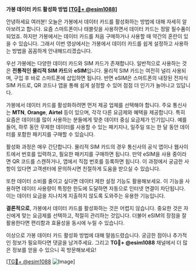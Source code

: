 **가봉 데이터 카드 활성화 방법 [[TG💪+ @esim1088](https://t.me/s/esim1088)]**

안녕하세요 여러분! 오늘은 가봉에서 데이터 카드를 활성화하는 방법에 대해 자세히 알아보려고 합니다. 요즘 스마트폰이나 태블릿을 사용하면서 데이터 카드는 정말 필수품이 되었죠. 하지만 가봉에서는 데이터 카드를 처음 구매하거나 사용할 때 약간의 혼란이 있을 수 있습니다. 그래서 이번 영상에서는 가봉에서 데이터 카드를 쉽게 설정하고 사용하는 방법을 꼼꼼하게 안내해드리겠습니다.

우선 가봉에는 다양한 데이터 카드와 SIM 카드가 존재합니다. 일반적으로 사용하는 것은 **전통적인 물리적 SIM 카드**와 **eSIM**입니다. 물리적 SIM 카드는 여전히 널리 사용되며, 구입 후 바로 스마트폰에 삽입하면 됩니다. 반면 eSIM은 스마트폰의 내장된 전자식 SIM 카드로, QR 코드나 앱을 통해 쉽게 설정할 수 있어 점점 더 인기가 늘어나고 있답니다.

가봉에서 데이터 카드를 활성화하려면 먼저 제공 업체를 선택해야 합니다. 주요 통신사는 **MTN**, **Orange**, **Airtel** 등이 있으며, 각각 다른 요금제와 혜택을 제공합니다. 특히 요즘은 데이터를 많이 사용하는 분들에게 맞춘 데이터 중심 요금제가 인기입니다. 예를 들어, 하루 동안 무제한 데이터를 사용할 수 있는 패키지나, 일주일 또는 한 달 동안 데이터를 포함한 패키지를 구매할 수 있습니다.

활성화 과정은 매우 간단합니다. 물리적 SIM 카드의 경우 통신사의 공식 앱이나 웹사이트에서 번호를 입력하고, 필요한 패키지를 구매하면 됩니다. 만약 eSIM을 사용 중이라면 QR 코드를 스캔하거나, 앱에서 직접 번호를 등록하면 됩니다. 이 과정에서 궁금한 사항이 있다면 고객센터에 문의하시면 친절하게 도움을 받으실 수 있습니다.

또한 데이터 소비를 줄이고 싶다면 데이터 제한 설정 기능도 활용해보세요. 이 기능을 사용하면 데이터 사용량이 특정한 한도에 도달하면 자동으로 인터넷 연결이 차단됩니다. 이는 데이터 요금을 지나치게 지출하지 않도록 도와주는 유용한 기능입니다.

**결론적으로**, 가봉에서 데이터 카드를 활성화하는 것은 어렵지 않습니다. 중요한 것은 자신에게 맞는 요금제를 선택하고, 적절히 관리하는 것입니다. 더불어 eSIM의 장점을 잘 활용한다면 편리함과 효율성을 동시에 누릴 수 있습니다.

이상으로 가봉 데이터 카드 활성화 방법에 대해 말씀드렸습니다. 궁금한 점이나 추가적인 정보가 필요하다면 댓글을 남겨주세요. 그리고 **TG💪+ @esim1088** 채널에서 더 많은 정보를 얻을 수 있으니 꼭 방문해보세요!

[[TG💪+ @esim1088](https://t.me/s/esim1088) ![Image](https://i.postimg.cc/Y0z9fWf4/image.png)]